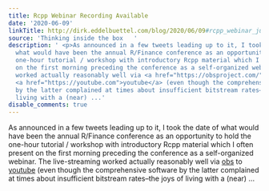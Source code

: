 ```yaml
---
title: Rcpp Webinar Recording Available
date: '2020-06-09'
linkTitle: http://dirk.eddelbuettel.com/blog/2020/06/09#rcpp_webinar_june2020
source: 'Thinking inside the box   '
description: ' <p>As announced in a few tweets leading up to it, I took the date of
  what would have been the annual R/Finance conference as an opportunity to hold the
  one-hour tutorial / workshop with introductory Rcpp material which I often present
  on the first morning preceding the conference as a self-organized webinar. The live-streaming
  worked actually reasonably well via <a href="https://obsproject.com/">obs</a> to
  <a href="https://youtube.com">youtube</a> (even though the comprehensive software
  by the latter complained at times about insufficient bitstream rates–the joys of
  living with a (near) ...'
disable_comments: true
---
```

 <p>As announced in a few tweets leading up to it, I took the date of what would have been the annual R/Finance conference as an opportunity to hold the one-hour tutorial / workshop with introductory Rcpp material which I often present on the first morning preceding the conference as a self-organized webinar. The live-streaming worked actually reasonably well via <a href="https://obsproject.com/">obs</a> to <a href="https://youtube.com">youtube</a> (even though the comprehensive software by the latter complained at times about insufficient bitstream rates–the joys of living with a (near) ...